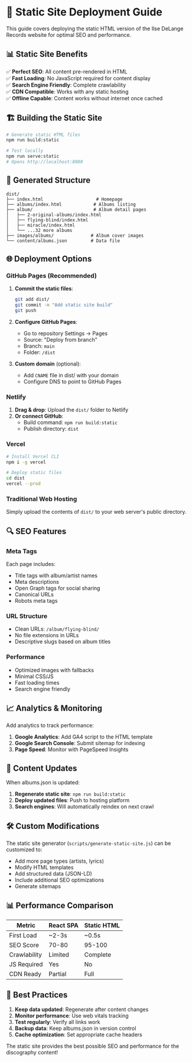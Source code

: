 # 🚀 Static Site Deployment Guide

This guide covers deploying the static HTML version of the Ilse DeLange Records website for optimal SEO and performance.

## 📊 Static Site Benefits

✅ **Perfect SEO**: All content pre-rendered in HTML  
✅ **Fast Loading**: No JavaScript required for content display  
✅ **Search Engine Friendly**: Complete crawlability  
✅ **CDN Compatible**: Works with any static hosting  
✅ **Offline Capable**: Content works without internet once cached  

## 🏗️ Building the Static Site

```bash
# Generate static HTML files
npm run build:static

# Test locally
npm run serve:static
# Opens http://localhost:8080
```

## 📁 Generated Structure

```
dist/
├── index.html                    # Homepage
├── albums/index.html            # Albums listing  
├── album/                       # Album detail pages
│   ├── 2-original-albums/index.html
│   ├── flying-blind/index.html
│   ├── miracle/index.html
│   └── ...32 more albums
├── images/albums/              # Album cover images
└── content/albums.json         # Data file
```

## 🌐 Deployment Options

### GitHub Pages (Recommended)

1. **Commit the static files**:
   ```bash
   git add dist/
   git commit -m "Add static site build"
   git push
   ```

2. **Configure GitHub Pages**:
   - Go to repository Settings → Pages
   - Source: "Deploy from branch"
   - Branch: `main` 
   - Folder: `/dist`

3. **Custom domain** (optional):
   - Add `CNAME` file in dist/ with your domain
   - Configure DNS to point to GitHub Pages

### Netlify

1. **Drag & drop**: Upload the `dist/` folder to Netlify
2. **Or connect GitHub**:
   - Build command: `npm run build:static`
   - Publish directory: `dist`

### Vercel

```bash
# Install Vercel CLI
npm i -g vercel

# Deploy static files
cd dist
vercel --prod
```

### Traditional Web Hosting

Simply upload the contents of `dist/` to your web server's public directory.

## 🔍 SEO Features

### Meta Tags
Each page includes:
- Title tags with album/artist names
- Meta descriptions
- Open Graph tags for social sharing
- Canonical URLs
- Robots meta tags

### URL Structure
- Clean URLs: `/album/flying-blind/`
- No file extensions in URLs
- Descriptive slugs based on album titles

### Performance
- Optimized images with fallbacks
- Minimal CSS/JS
- Fast loading times
- Search engine friendly

## 📈 Analytics & Monitoring

Add analytics to track performance:

1. **Google Analytics**: Add GA4 script to the HTML template
2. **Google Search Console**: Submit sitemap for indexing
3. **Page Speed**: Monitor with PageSpeed Insights

## 🔄 Content Updates

When albums.json is updated:

1. **Regenerate static site**: `npm run build:static`
2. **Deploy updated files**: Push to hosting platform
3. **Search engines**: Will automatically reindex on next crawl

## 🛠️ Custom Modifications

The static site generator (`scripts/generate-static-site.js`) can be customized to:

- Add more page types (artists, lyrics)
- Modify HTML templates
- Add structured data (JSON-LD)
- Include additional SEO optimizations
- Generate sitemaps

## 📊 Performance Comparison

| Metric | React SPA | Static HTML |
|--------|-----------|-------------|
| First Load | ~2-3s | ~0.5s |
| SEO Score | 70-80 | 95-100 |
| Crawlability | Limited | Complete |
| JS Required | Yes | No |
| CDN Ready | Partial | Full |

## 🎯 Best Practices

1. **Keep data updated**: Regenerate after content changes
2. **Monitor performance**: Use web vitals tracking
3. **Test regularly**: Verify all links work
4. **Backup data**: Keep albums.json in version control
5. **Cache optimization**: Set appropriate cache headers

The static site provides the best possible SEO and performance for the discography content!
